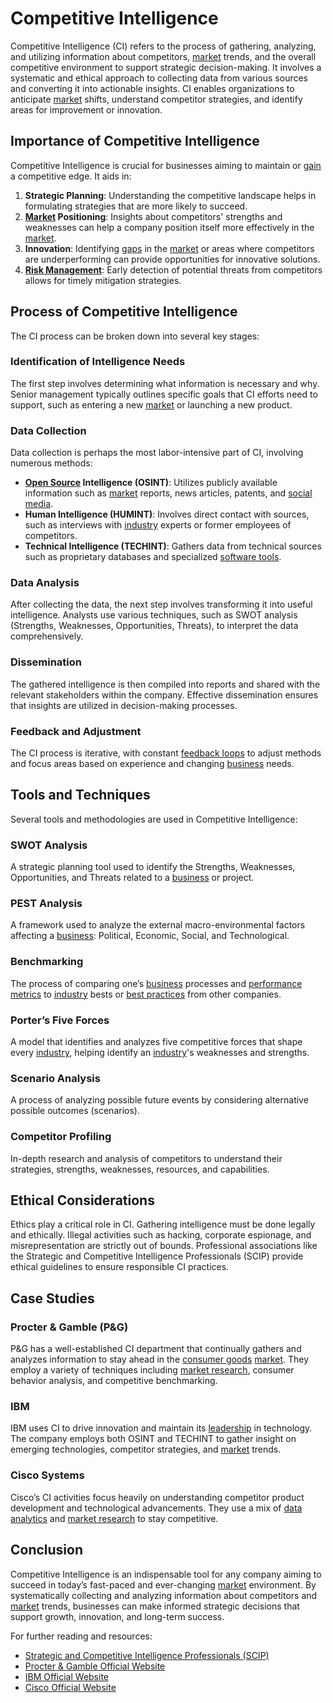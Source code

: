 # Competitive Intelligence

Competitive Intelligence (CI) refers to the process of gathering, analyzing, and utilizing information about competitors, [market](../m/market.md) trends, and the overall competitive environment to support strategic decision-making. It involves a systematic and ethical approach to collecting data from various sources and converting it into actionable insights. CI enables organizations to anticipate [market](../m/market.md) shifts, understand competitor strategies, and identify areas for improvement or innovation.

## Importance of Competitive Intelligence

Competitive Intelligence is crucial for businesses aiming to maintain or [gain](../g/gain.md) a competitive edge. It aids in:

1. **Strategic Planning**: Understanding the competitive landscape helps in formulating strategies that are more likely to succeed.
2. **[Market](../m/market.md) Positioning**: Insights about competitors' strengths and weaknesses can help a company position itself more effectively in the [market](../m/market.md).
3. **Innovation**: Identifying [gaps](../g/gap.md) in the [market](../m/market.md) or areas where competitors are underperforming can provide opportunities for innovative solutions.
4. **[Risk Management](../r/risk_management.md)**: Early detection of potential threats from competitors allows for timely mitigation strategies.

## Process of Competitive Intelligence

The CI process can be broken down into several key stages:

### Identification of Intelligence Needs

The first step involves determining what information is necessary and why. Senior management typically outlines specific goals that CI efforts need to support, such as entering a new [market](../m/market.md) or launching a new product.

### Data Collection

Data collection is perhaps the most labor-intensive part of CI, involving numerous methods:

- **[Open Source](../o/open_source.md) Intelligence (OSINT)**: Utilizes publicly available information such as [market](../m/market.md) reports, news articles, patents, and [social media](../s/social_media.md).
- **Human Intelligence (HUMINT)**: Involves direct contact with sources, such as interviews with [industry](../i/industry.md) experts or former employees of competitors.
- **Technical Intelligence (TECHINT)**: Gathers data from technical sources such as proprietary databases and specialized [software tools](../s/software_tools_for_trading.md).
  
### Data Analysis

After collecting the data, the next step involves transforming it into useful intelligence. Analysts use various techniques, such as SWOT analysis (Strengths, Weaknesses, Opportunities, Threats), to interpret the data comprehensively.

### Dissemination

The gathered intelligence is then compiled into reports and shared with the relevant stakeholders within the company. Effective dissemination ensures that insights are utilized in decision-making processes.

### Feedback and Adjustment

The CI process is iterative, with constant [feedback loops](../f/feedback_loops_in_trading.md) to adjust methods and focus areas based on experience and changing [business](../b/business.md) needs.

## Tools and Techniques

Several tools and methodologies are used in Competitive Intelligence:

### SWOT Analysis

A strategic planning tool used to identify the Strengths, Weaknesses, Opportunities, and Threats related to a [business](../b/business.md) or project.

### PEST Analysis

A framework used to analyze the external macro-environmental factors affecting a [business](../b/business.md): Political, Economic, Social, and Technological.

### Benchmarking

The process of comparing one’s [business](../b/business.md) processes and [performance metrics](../p/performance_metrics.md) to [industry](../i/industry.md) bests or [best practices](../b/best_practices.md) from other companies.

### Porter’s Five Forces

A model that identifies and analyzes five competitive forces that shape every [industry](../i/industry.md), helping identify an [industry](../i/industry.md)'s weaknesses and strengths.

### Scenario Analysis

A process of analyzing possible future events by considering alternative possible outcomes (scenarios).

### Competitor Profiling

In-depth research and analysis of competitors to understand their strategies, strengths, weaknesses, resources, and capabilities.

## Ethical Considerations

Ethics play a critical role in CI. Gathering intelligence must be done legally and ethically. Illegal activities such as hacking, corporate espionage, and misrepresentation are strictly out of bounds. Professional associations like the Strategic and Competitive Intelligence Professionals (SCIP) provide ethical guidelines to ensure responsible CI practices.

## Case Studies

### Procter & Gamble (P&G)

P&G has a well-established CI department that continually gathers and analyzes information to stay ahead in the [consumer goods](../c/consumer_goods.md) [market](../m/market.md). They employ a variety of techniques including [market research](../m/market_research.md), consumer behavior analysis, and competitive benchmarking.

### IBM

IBM uses CI to drive innovation and maintain its [leadership](../l/leadership.md) in technology. The company employs both OSINT and TECHINT to gather insight on emerging technologies, competitor strategies, and [market](../m/market.md) trends.

### Cisco Systems

Cisco’s CI activities focus heavily on understanding competitor product development and technological advancements. They use a mix of [data analytics](../d/data_analytics.md) and [market research](../m/market_research.md) to stay competitive.

## Conclusion

Competitive Intelligence is an indispensable tool for any company aiming to succeed in today’s fast-paced and ever-changing [market](../m/market.md) environment. By systematically collecting and analyzing information about competitors and [market](../m/market.md) trends, businesses can make informed strategic decisions that support growth, innovation, and long-term success.

For further reading and resources:

- [Strategic and Competitive Intelligence Professionals (SCIP)](https://www.scip.org/)
- [Procter & Gamble Official Website](https://us.pg.com/)
- [IBM Official Website](https://www.ibm.com/)
- [Cisco Official Website](https://www.cisco.com/)